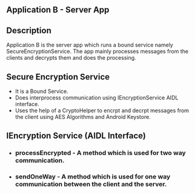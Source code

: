 ## Application B - Server App 

## Description
Application B is the server app which runs a bound service namely SecureEncryptionService. 
The app mainly processes messages from the clients and decrypts them and does the processing.

## Secure Encryption Service
- It is a Bound Service.
- Does interprocess communication using IEncryptionService AIDL interface.
- Uses the help of a CryptoHelper to encrpt and decrpt messages from the client using AES Algorithms and Android Keystore.

## IEncryption Service (AIDL Interface)
- ### processEncrypted - A method which is used for two way communication.
- ### sendOneWay - A method which is used for one way communication between the client and the server.
  


